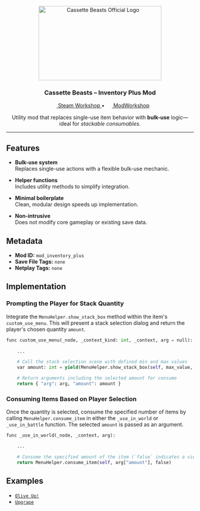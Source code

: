 <p align="center">
  <img src="https://www.cassettebeasts.com/wp-content/uploads/2021/10/CassetteBeasts_Logo.png" alt="Cassette Beasts Official Logo" width="330" height="200">
</p>

<h3 align="center">Cassette Beasts – Inventory Plus Mod</h3>

<p align="center">
  <a href="https://steamcommunity.com/sharedfiles/filedetails/?id=3483351047" target="_blank">
    <img src="https://steamcommunity.com/favicon.ico" width="16" style="vertical-align:middle;"> <span>Steam Workshop</span>
  </a> 
  • 
  <a href="https://modworkshop.net/mod/52047" target="_blank">
    <img src="https://modworkshop.net/favicon.ico" width="16" style="vertical-align:middle;"> <span>ModWorkshop</span>
  </a>
</p>

<p align="center">
  Utility mod that replaces single-use item behavior with <strong>bulk-use</strong> logic—ideal for <em>stackable consumables</em>.
</p>

---

## Features

- **Bulk-use system**  
  Replaces single-use actions with a flexible bulk-use mechanic.

- **Helper functions**  
  Includes utility methods to simplify integration.

- **Minimal boilerplate**  
  Clean, modular design speeds up implementation.

- **Non-intrusive**  
  Does not modify core gameplay or existing save data.

## Metadata

- **Mod ID:** `mod_inventory_plus`
- **Save File Tags:** `none`
- **Netplay Tags:** `none`

## Implementation

### Prompting the Player for Stack Quantity
   
Integrate the `MenuHelper.show_stack_box` method within the item's `custom_use_menu`. This will present a stack selection dialog and return the player's chosen quantity `amount`.

```python
func custom_use_menu(_node, _context_kind: int, _context, arg = null):
    
    ...

    # Call the stack selection scene with defined min and max values
    var amount: int = yield(MenuHelper.show_stack_box(self, max_value, min_value), "completed")

    # Return arguments including the selected amount for consume
    return { "arg": arg, "amount": amount }
```

### Consuming Items Based on Player Selection

Once the quantity is selected, consume the specified number of items by calling `MenuHelper.consume_item` in either the `_use_in_world` or `_use_in_battle` function. The selected `amount` is passed as an argument.

```python
func _use_in_world(_node, _context, arg):

    ...

    # Consume the specified amount of the item (`false` indicates a viewable MessageDialog)
    return MenuHelper.consume_item(self, arg["amount"], false)
```

## Examples

- [`Olive Up!`](https://www.youtube.com/watch?v=JBI7GNNjtnw)
- [`Upgrape`](https://www.youtube.com/watch?v=YV2lx3icAe8)

